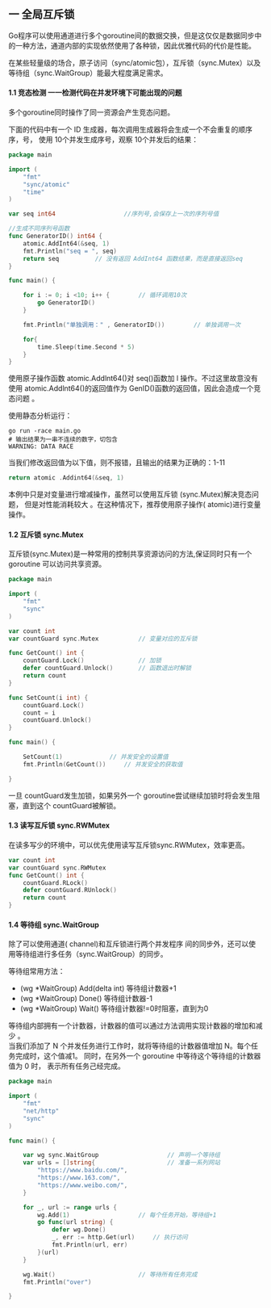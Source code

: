 ## 一 全局互斥锁 

Go程序可以使用通道进行多个goroutine间的数据交换，但是这仅仅是数据同步中的一种方法，通道内部的实现依然使用了各种锁，因此优雅代码的代价是性能。  

在某些轻量级的场合，原子访问（sync/atomic包），互斥锁（sync.Mutex）以及等待组（sync.WaitGroup）能最大程度满足需求。  

#### 1.1 竞态检测 一一检测代码在并发环境下可能出现的问题

多个goroutine同时操作了同一资源会产生竞态问题。  

下面的代码中有一个 ID 生成器，每次调用生成器将会生成一个不会重复的顺序序，号， 使用 10个并发生成序号，观察 10个并发后的结果：
```go
package main

import (
	"fmt"
	"sync/atomic"
	"time"
)

var seq int64					//序列号,会保存上一次的序列号值

//生成不同序列号函数
func GeneratorID() int64 {
	atomic.AddInt64(&seq, 1)
	fmt.Println("seq = ", seq)
	return seq			// 没有返回 AddInt64 函数结果，而是直接返回seq
}

func main() {

	for i := 0; i <10; i++ {		// 循环调用10次
		go GeneratorID()
	}

	fmt.Println("单独调用：" , GeneratorID())		// 单独调用一次

	for{
		time.Sleep(time.Second * 5)
	}
}
```
使用原子操作函数 atomic.Addlnt64()对 seq()函数加 l 操作。不过这里故意没有使用 atomic.Addlnt64()的返回值作为 GenID()函数的返回值，因此会造成一个竞态问题 。  

使用静态分析运行：
```
go run -race main.go 
# 输出结果为一串不连续的数字，切包含
WARNING: DATA RACE
```

当我们修改返回值为以下值，则不报错，且输出的结果为正确的：1-11
```go
return atomic .Addint64(&seq, 1)
```
本例中只是对变量进行增减操作，虽然可以使用互斥锁 (sync.Mutex)解决竞态问题， 但是对性能消耗较大 。在这种情况下，推荐使用原子操作( atomic)进行变量操作。

#### 1.2 互斥锁 sync.Mutex

互斥锁(sync.Mutex)是一种常用的控制共享资源访问的方法,保证同时只有一个 goroutine 可以访问共享资源。

```go
package main

import (
	"fmt"
	"sync"
)

var count int
var countGuard sync.Mutex			// 变量对应的互斥锁

func GetCount() int {
	countGuard.Lock()				// 加锁
	defer countGuard.Unlock()		// 函数退出时解锁
	return count
}

func SetCount(i int) {
	countGuard.Lock()
	count = i
	countGuard.Unlock()
}

func main() {

	SetCount(1)				// 并发安全的设置值
	fmt.Println(GetCount())		// 并发安全的获取值

}
```
一旦 countGuard发生加锁，如果另外一个 goroutine尝试继续加锁时将会发生阻塞，直到这个 countGuard被解锁。

#### 1.3 读写互斥锁 sync.RWMutex

在读多写少的环境中，可以优先使用读写互斥锁sync.RWMutex，效率更高。  

```go
var count int
var countGuard sync.RWMutex
func GetCount() int {
	countGuard.RLock()
	defer countGuard.RUnlock()
	return count
}
```

#### 1.4 等待组 sync.WaitGroup

除了可以使用通道( channel)和互斥锁进行两个并发程序 间的同步外，还可以使用等待组进行多任务（sync.WaitGroup）的同步。  

等待组常用方法：
- (wg *WaitGroup) Add(delta int)	等待组计数器+1
- (wg *WaitGroup) Done()			等待组计数器-1
- (wg *WaitGroup) Wait()			等待组计数器!=0时阻塞，直到为0

等待组内部拥有一个计数器，计数器的值可以通过方法调用实现计数器的增加和减少 。  
当我们添加了 N 个并发任务进行工作时，就将等待组的计数器值增加 N。每个任务完成时，这个值减1。 同时，在另外一个 goroutine 中等待这个等待组的计数器值为 0 时， 表示所有任务己经完成。  

```go
package main

import (
	"fmt"
	"net/http"
	"sync"
)

func main() {

	var wg sync.WaitGroup					// 声明一个等待组
	var urls = []string{					// 准备一系列网站
		"https://www.baidu.com/",
		"https://www.163.com/",
		"https://www.weibo.com/",
	}

	for _, url := range urls {
		wg.Add(1)					// 每个任务开始，等待组+1
		go func(url string) {
			defer wg.Done()
			_, err := http.Get(url)		// 执行访问
			fmt.Println(url, err)
		}(url)
	}

	wg.Wait()						// 等待所有任务完成
	fmt.Println("over")

}
```

